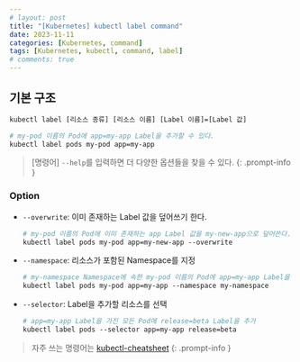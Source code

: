 ```yaml
---
# layout: post
title: "[Kubernetes] kubectl label command"
date: 2023-11-11
categories: [Kubernetes, command]
tags: [Kubernetes, kubectl, command, label]
# comments: true
---
```


## 기본 구조

```bash
kubectl label [리소스 종류] [리소스 이름] [Label 이름]=[Label 값]

# my-pod 이름의 Pod에 app=my-app Label을 추가할 수 있다.
kubectl label pods my-pod app=my-app
```

> [명령어] `--help`를 입력하면 더 다양한 옵션들을 찾을 수 있다.
{: .prompt-info }

### Option

- `--overwrite`: 이미 존재하는 Label 값을 덮어쓰기 한다.
    ```bash
    # my-pod 이름의 Pod에 이미 존재하는 app Label 값을 my-new-app으로 덮어쓴다.
    kubectl label pods my-pod app=my-new-app --overwrite
    ```

- `--namespace`: 리소스가 포함된 Namespace를 지정
    ```bash
    # my-namespace Namespace에 속한 my-pod 이름의 Pod에 app=my-app Label을 추가
    kubectl label pods my-pod app=my-app --namespace my-namespace
    ```

- `--selector`: Label을 추가할 리소스를 선택
    ```bash
    # app=my-app Label을 가진 모든 Pod에 release=beta Label을 추가
    kubectl label pods --selector app=my-app release=beta
    ```

> 자주 쓰는 명령어는 [kubectl-cheatsheet](https://kubernetes.io/docs/reference/kubectl/cheatsheet/)
{: .prompt-info }